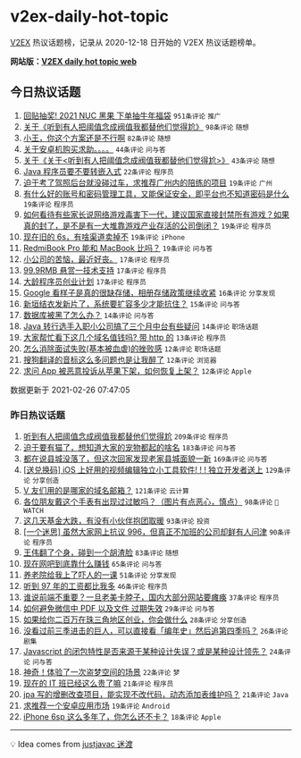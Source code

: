 # v2ex-daily-hot-topic

[V2EX](https://www.v2ex.com/) 热议话题榜，记录从 2020-12-18 日开始的 V2EX 热议话题榜单。

**网站版：[V2EX daily hot topic web](https://realleonardo.github.io/v2ex-daily-hot-topic-web/)**

## 今日热议话题

<!-- TODAY BEGIN -->

1. [回贴抽奖! 2021 NUC 黑果 下单抽牛年福袋](https://www.v2ex.com/t/756373) `951条评论` `推广`
1. [关于《听到有人把阈值念成阀值我都替他们觉得尬》](https://www.v2ex.com/t/756388) `98条评论` `随想`
1. [小王，你这个方案还是不行啊](https://www.v2ex.com/t/756365) `82条评论` `随想`
1. [关于安卓机购买求助。。。。](https://www.v2ex.com/t/756366) `44条评论` `问与答`
1. [关于《关于<听到有人把阈值念成阀值我都替他们觉得尬>》](https://www.v2ex.com/t/756408) `43条评论` `随想`
1. [Java 程序员要不要转嵌入式](https://www.v2ex.com/t/756419) `22条评论` `程序员`
1. [迫于考了驾照后台就没碰过车，求推荐广州内的陪练的项目](https://www.v2ex.com/t/756487) `19条评论` `广州`
1. [有什么好的账号和密码管理工具，又能保证安全，即平台也不知道密码是什么](https://www.v2ex.com/t/756481) `19条评论` `程序员`
1. [如何看待有些家长说网络游戏毒害下一代，建议国家直接封禁所有游戏？如果真的封了，是不是有一大堆靠游戏产业存活的公司倒闭？](https://www.v2ex.com/t/756439) `19条评论` `程序员`
1. [现在旧的 6s，有啥渠道卖掉不](https://www.v2ex.com/t/756390) `19条评论` `iPhone`
1. [RedmiBook Pro 能和 MacBook 比吗？](https://www.v2ex.com/t/756375) `19条评论` `问与答`
1. [小公司的苦恼，最近好丧。](https://www.v2ex.com/t/756479) `17条评论` `程序员`
1. [99.9RMB 悬赏一技术支持](https://www.v2ex.com/t/756414) `17条评论` `程序员`
1. [大龄程序员创业计划](https://www.v2ex.com/t/756394) `17条评论` `程序员`
1. [Google 看样子是真的很缺存储，相册存储政策继续收紧](https://www.v2ex.com/t/756421) `16条评论` `分享发现`
1. [新垣结衣发新片了，系统要扩容多少才能抗住？](https://www.v2ex.com/t/756369) `15条评论` `问与答`
1. [数据库被黑了怎么办？](https://www.v2ex.com/t/756468) `14条评论` `问与答`
1. [Java 转行选手入职小公司搞了三个月中台有些疑问](https://www.v2ex.com/t/756466) `14条评论` `职场话题`
1. [大家帮忙看下这几个域名值钱吗? 带 http 的](https://www.v2ex.com/t/756433) `13条评论` `程序员`
1. [怎么消除面试失败(基本被血虐)的挫败感](https://www.v2ex.com/t/756492) `12条评论` `职场话题`
1. [搜狗翻译的音标这么多问题也是让我醉了](https://www.v2ex.com/t/756385) `12条评论` `浏览器`
1. [求问 App 被恶意投诉从苹果下架，如何恢复上架？](https://www.v2ex.com/t/756374) `12条评论` `Apple`

数据更新于 2021-02-26 07:47:05

<!-- TODAY END -->

### 昨日热议话题

<!-- YESTERDAY BEGIN -->

1. [听到有人把阈值念成阀值我都替他们觉得尬](https://www.v2ex.com/t/756103) `209条评论` `程序员`
1. [迫于要有猫了，想知道大家的宠物都起的啥名](https://www.v2ex.com/t/756210) `183条评论` `问与答`
1. [都在说县城没落了，但这次回家发现老家县城面貌一新](https://www.v2ex.com/t/756126) `169条评论` `问与答`
1. [[送兑换码] iOS 上好用的视频编辑独立小工具软件! ! ! 独立开发者送上](https://www.v2ex.com/t/756040) `129条评论` `分享创造`
1. [V 友们用的是哪家的域名邮箱？](https://www.v2ex.com/t/756059) `121条评论` `云计算`
1. [各位朋友戴这个手表有出现过过敏吗？（图片有点恶心，慎点）](https://www.v2ex.com/t/756068) `98条评论` ` WATCH`
1. [这几天基金大跌，有没有小伙伴抱团取暖](https://www.v2ex.com/t/756072) `93条评论` `投资`
1. [[一个迷思] 虽然大家网上抗议 996，但真正不加班的公司却鲜有人问津](https://www.v2ex.com/t/756191) `90条评论` `程序员`
1. [王伟翻了个身，碰到一个胡渣脸](https://www.v2ex.com/t/756028) `83条评论` `随想`
1. [现在网吧到底靠什么赚钱](https://www.v2ex.com/t/756138) `65条评论` `问与答`
1. [养老院给我上了吓人的一课](https://www.v2ex.com/t/756092) `51条评论` `分享发现`
1. [听到 97 年的工资都比我多](https://www.v2ex.com/t/756255) `46条评论` `程序员`
1. [谁说前端不重要？一旦老美卡脖子，国内大部分网站要瘫痪](https://www.v2ex.com/t/756323) `37条评论` `程序员`
1. [如何避免微信中 PDF 以及文件 过期失效](https://www.v2ex.com/t/756029) `29条评论` `问与答`
1. [如果给你二百万在珠三角地区创业，你会做什么](https://www.v2ex.com/t/756201) `28条评论` `分享创造`
1. [没看过前三季进击的巨人，可以直接看「编年史」然后追第四季吗？](https://www.v2ex.com/t/756033) `26条评论` `剧集`
1. [Javascript 的闭包特性是否来源于某种设计失误？或是某种设计领先？](https://www.v2ex.com/t/756350) `24条评论` `问与答`
1. [神奇！体验了一次盗梦空间的场景](https://www.v2ex.com/t/756034) `22条评论` `梦`
1. [现在的 IT 班已经这么贵了嘛](https://www.v2ex.com/t/756276) `21条评论` `程序员`
1. [jpa 写的增删改查项目，能实现不改代码，动态添加表维护吗？](https://www.v2ex.com/t/756071) `21条评论` `Java`
1. [求推荐一个安卓应用市场](https://www.v2ex.com/t/756343) `19条评论` `Android`
1. [iPhone 6sp 这么多年了，你怎么还不卡？](https://www.v2ex.com/t/756167) `18条评论` `Apple`

<!-- YESTERDAY END -->

---

💡 Idea comes from [justjavac 迷渡](https://github.com/justjavac/)

